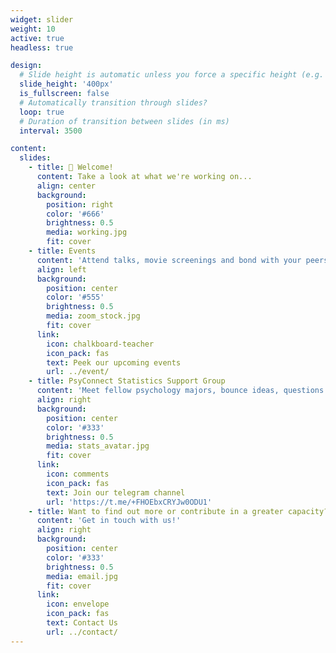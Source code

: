 ```yaml
---
widget: slider
weight: 10
active: true
headless: true

design:
  # Slide height is automatic unless you force a specific height (e.g. '400px')
  slide_height: '400px'
  is_fullscreen: false
  # Automatically transition through slides?
  loop: true
  # Duration of transition between slides (in ms)
  interval: 3500

content:
  slides:
    - title: 👋 Welcome!
      content: Take a look at what we're working on...
      align: center
      background:
        position: right
        color: '#666'
        brightness: 0.5
        media: working.jpg
        fit: cover
    - title: Events
      content: 'Attend talks, movie screenings and bond with your peers'
      align: left
      background:
        position: center
        color: '#555'
        brightness: 0.5
        media: zoom_stock.jpg
        fit: cover
      link:
        icon: chalkboard-teacher
        icon_pack: fas
        text: Peek our upcoming events
        url: ../event/
    - title: PsyConnect Statistics Support Group
      content: 'Meet fellow psychology majors, bounce ideas, questions and seek help from your seniors!'
      align: right
      background:
        position: center
        color: '#333'
        brightness: 0.5
        media: stats_avatar.jpg
        fit: cover
      link:
        icon: comments
        icon_pack: fas
        text: Join our telegram channel
        url: 'https://t.me/+FHOEbxCRYJw0ODU1'
    - title: Want to find out more or contribute in a greater capacity?
      content: 'Get in touch with us!'
      align: right
      background:
        position: center
        color: '#333'
        brightness: 0.5
        media: email.jpg
        fit: cover
      link:
        icon: envelope
        icon_pack: fas
        text: Contact Us
        url: ../contact/
---
```

